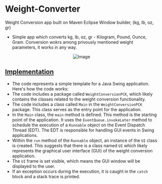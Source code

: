 # Weight-Converter
Weight Conversion app built on Maven Eclipse Window builder, (kg, lb, oz, gr)

- Simple app which converts kg, lb, oz, gr - Kilogram, Pound, Ounce, Gram. Conversion wokrs among privously mentioned weight parameters, it works in any way.

<p align="center">
  <img src="3https://user-images.githubusercontent.com/24220136/226058594-c5d517f9-2288-41a5-bfcb-adcc616ef10a.png" alt="Image">
</p>

## [Implementation](https://github.com/af4092/Weight-Converter/blob/main/WeightConversionMaven/src/main/java/WeightConversionPCK/Main.java)

- The code represents a simple template for a Java Swing application. Here's how the code works:
- The code includes a package called `WeightConversionPCK`, which likely contains the classes related to the weight conversion functionality.
- The code includes a class called `Main` in the `WeightConversionPCK` package. This class serves as the entry point for the application.
- In the `Main` class, the `main` method is defined. This method is the starting point of the application. It uses the `EventQueue.invokeLater` method to schedule the execution of a `Runnable` object on the Event Dispatch Thread (EDT). The EDT is responsible for handling GUI events in Swing applications.
- Within the `run` method of the `Runnable` object, an instance of the `UI` class is created. This suggests that there is a class named `UI` which likely represents the graphical user interface (GUI) of the weight conversion application.
- The `UI` frame is set visible, which means the GUI window will be displayed to the user.
- If an exception occurs during the execution, it is caught in the `catch` block and a stack trace is printed.
